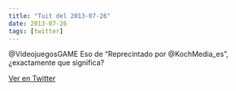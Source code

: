 ```yaml
---
title: "Tuit del 2013-07-26"
date: 2013-07-26
tags: [twitter]
---
```


@VideojuegosGAME Eso de “Reprecintado por @KochMedia_es”, ¿exactamente que significa?



[Ver en Twitter](https://twitter.com/i/web/status/360729309108895744)

